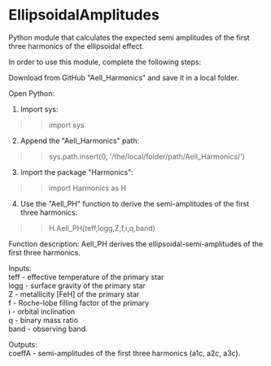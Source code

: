 # EllipsoidalAmplitudes

Python module that calculates the expected semi amplitudes of the first three harmonics of the ellipsoidal effect.

In order to use this module, complete the following steps:

Download from GitHub "Aell_Harmonics" and save it in a local folder.

Open Python:

1. Import sys:
>> import sys

2. Append the "Aell_Harmonics" path:
>> sys.path.insert(0, '/the/local/folder/path/Aell_Harmonics/')

3. Import the package "Harmonics":
>> import Harmonics as H

4. Use the "Aell_PH" function to derive the semi-amplitudes of the first three harmonics:
>> H.Aell_PH(teff,logg,Z,f,i,q,band)  
  
  
Function description:
Aell_PH derives the ellipsoidal-semi-amplitudes of the first three harmonics.

Inputs:  
teff - effective temperature of the primary star  
logg - surface gravity of the primary star  
Z - metallicity  [FeH] of the primary star  
f - Roche-lobe filling factor of the primary  
i - orbital inclination  
q - binary mass ratio  
band - observing band.  

Outputs:  
coeffA - semi-amplitudes of the first three harmonics (a1c, a2c, a3c).



